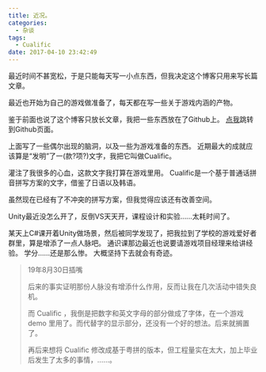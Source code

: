 ```yaml
---
title: 近况。
categories:
  - 杂谈
tags:
  - Cualific
date: 2017-04-10 23:42:49
---
```


最近时间不甚宽松，于是只能每天写一小点东西，但我决定这个博客只用来写长篇文章。

最近也开始为自己的游戏做准备了，每天都在写一些关于游戏内涵的产物。

鉴于前面也说了这个博客只放长文章，我把一些东西放在了Github上。 [点我](https://github.com/Ceplavia/ContentOfGameDesign)跳转到Github页面。

上面写了一些偶尔出现的脑洞，以及一些为游戏准备的东西。 近期最大的成就应该算是“发明”了一(款?项?)文字，我把它叫做Cualific。

灌注了我很多的心血，这款文字我打算在游戏里用。 Cualific是一个基于普通话拼音拼写方案的文字，借鉴了日语以及韩语。

虽然现在已经有了不冲突的拼写方案，但我觉得应该还有改善空间。

Unity最近没怎么开了，反倒VS天天开，课程设计和实验……太耗时间了。

某天上C#课开着Unity做场景，然后被同学发现了，把我拉到了学校的游戏爱好者群里，算是增添了一点人脉吧。 通识课那边最近也说要请游戏项目经理来给讲经验。 学分……还是那么惨。 大概坚持下去就会有奇迹。

> 19年8月30日插嘴
>
> 后来的事实证明那份人脉没有增添什么作用，反而让我在几次活动中错失良机。
>
> 而 Cualific ，我倒是把数字和英文字母的部分做成了字体，在一个游戏 demo 里用了。而代替字的显示部分，还没有一个好的想法。后来就搁置了。
>
> 再后来想将 Cualific 修改成基于粤拼的版本，但工程量实在太大，加上毕业后发生了太多的事情，……。